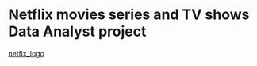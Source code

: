 # Netflix movies series and TV shows Data Analyst project


[netfix_logo](https://github.com/saurav190101/Netflix-SQL-project/blob/main/download.jpeg)

